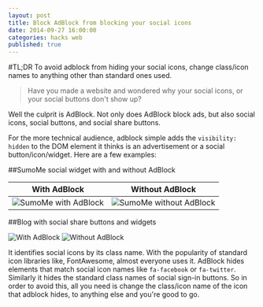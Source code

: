 ```yaml
---
layout: post
title: Block AdBlock from blocking your social icons
date: 2014-09-27 16:00:00
categories: hacks web
published: true
---
```


#TL;DR
To avoid adblock from hiding your social icons, change class/icon names to anything other than standard ones used.

>Have you made a website and wondered why your social icons, or your social buttons don't show up? 

Well the culprit is AdBlock. Not only does AdBlock block ads, but also social icons, social buttons, and social share buttons. 

For the more technical audience, adblock simple adds the `visibility: hidden` to the DOM element it thinks is an advertisement or a social button/icon/widget. Here are a few examples:

##SumoMe social widget with and without AdBlock

| With AdBlock | Without AdBlock |
|:---:|:---:|
|![SumoMe with AdBlock](http://cl.ly/image/0N230834280a/Image%202014-09-27%20at%204.01.46%20pm.png)| ![SumoMe without AdBlock](http://cl.ly/image/2K2R3q2u2O0Z/Image%202014-09-27%20at%204.11.05%20pm.png)|





##Blog with social share buttons and widgets

![With AdBlock](http://cl.ly/image/3J2G2X3r1I3O/Unknown.png)
![Without AdBlock](http://cl.ly/image/0f2A440y3V0L/Screenshot.png)


It identifies social icons by its class name. With the popularity of standard icon libraries like, FontAwesome, almost everyone uses it. AdBlock hides elements that match social icon names like `fa-facebook` or `fa-twitter`. Similarly it hides the standard class names of social sign-in buttons. So in order to avoid this, all you need is change the class/icon name of the icon that adblock hides, to anything else and you're good to go. 